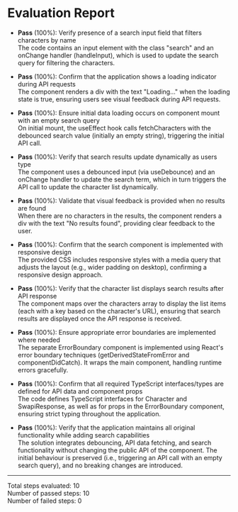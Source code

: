 # Evaluation Report

- **Pass** (100%): Verify presence of a search input field that filters characters by name  
  The code contains an input element with the class "search" and an onChange handler (handleInput), which is used to update the search query for filtering the characters.

- **Pass** (100%): Confirm that the application shows a loading indicator during API requests  
  The component renders a div with the text "Loading…" when the loading state is true, ensuring users see visual feedback during API requests.

- **Pass** (100%): Ensure initial data loading occurs on component mount with an empty search query  
  On initial mount, the useEffect hook calls fetchCharacters with the debounced search value (initially an empty string), triggering the initial API call.

- **Pass** (100%): Verify that search results update dynamically as users type  
  The component uses a debounced input (via useDebounce) and an onChange handler to update the search term, which in turn triggers the API call to update the character list dynamically.

- **Pass** (100%): Validate that visual feedback is provided when no results are found  
  When there are no characters in the results, the component renders a div with the text "No results found", providing clear feedback to the user.

- **Pass** (100%): Confirm that the search component is implemented with responsive design  
  The provided CSS includes responsive styles with a media query that adjusts the layout (e.g., wider padding on desktop), confirming a responsive design approach.

- **Pass** (100%): Verify that the character list displays search results after API response  
  The component maps over the characters array to display the list items (each with a key based on the character's URL), ensuring that search results are displayed once the API response is received.

- **Pass** (100%): Ensure appropriate error boundaries are implemented where needed  
  The separate ErrorBoundary component is implemented using React's error boundary techniques (getDerivedStateFromError and componentDidCatch). It wraps the main component, handling runtime errors gracefully.

- **Pass** (100%): Confirm that all required TypeScript interfaces/types are defined for API data and component props  
  The code defines TypeScript interfaces for Character and SwapiResponse, as well as for props in the ErrorBoundary component, ensuring strict typing throughout the application.

- **Pass** (100%): Verify that the application maintains all original functionality while adding search capabilities  
  The solution integrates debouncing, API data fetching, and search functionality without changing the public API of the component. The initial behaviour is preserved (i.e., triggering an API call with an empty search query), and no breaking changes are introduced.

---

Total steps evaluated: 10  
Number of passed steps: 10  
Number of failed steps: 0
